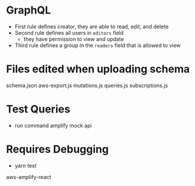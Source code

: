 # GraphQL

- First rule defines creator, they are able to read, edit, and delete
- Second rule defines all users in `editors` field
    - they have permission to view and update
- Third rule defines a group in the `readers` field that is allowed to view

# Files edited when uploading schema

schema.json
aws-export.js
mutations.js
queries.js
subscriptions.js

# Test Queries

- run command amplify mock api

# Requires Debugging
- yarn test

aws-amplify-react